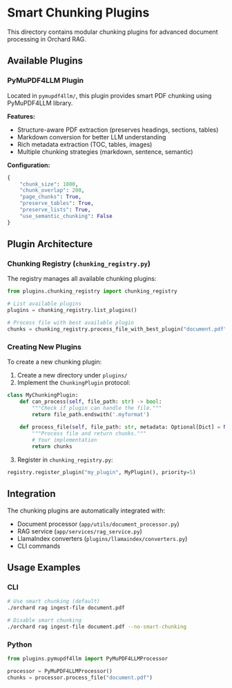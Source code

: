 # Smart Chunking Plugins

This directory contains modular chunking plugins for advanced document processing in Orchard RAG.

## Available Plugins

### PyMuPDF4LLM Plugin

Located in `pymupdf4llm/`, this plugin provides smart PDF chunking using PyMuPDF4LLM library.

**Features:**
- Structure-aware PDF extraction (preserves headings, sections, tables)
- Markdown conversion for better LLM understanding
- Rich metadata extraction (TOC, tables, images)
- Multiple chunking strategies (markdown, sentence, semantic)

**Configuration:**
```python
{
    "chunk_size": 1000,
    "chunk_overlap": 200,
    "page_chunks": True,
    "preserve_tables": True,
    "preserve_lists": True,
    "use_semantic_chunking": False
}
```

## Plugin Architecture

### Chunking Registry (`chunking_registry.py`)

The registry manages all available chunking plugins:

```python
from plugins.chunking_registry import chunking_registry

# List available plugins
plugins = chunking_registry.list_plugins()

# Process file with best available plugin
chunks = chunking_registry.process_file_with_best_plugin("document.pdf")
```

### Creating New Plugins

To create a new chunking plugin:

1. Create a new directory under `plugins/`
2. Implement the `ChunkingPlugin` protocol:

```python
class MyChunkingPlugin:
    def can_process(self, file_path: str) -> bool:
        """Check if plugin can handle the file."""
        return file_path.endswith('.myformat')
    
    def process_file(self, file_path: str, metadata: Optional[Dict] = None) -> List[Dict]:
        """Process file and return chunks."""
        # Your implementation
        return chunks
```

3. Register in `chunking_registry.py`:

```python
registry.register_plugin("my_plugin", MyPlugin(), priority=5)
```

## Integration

The chunking plugins are automatically integrated with:
- Document processor (`app/utils/document_processor.py`)
- RAG service (`app/services/rag_service.py`)
- LlamaIndex converters (`plugins/llamaindex/converters.py`)
- CLI commands

## Usage Examples

### CLI
```bash
# Use smart chunking (default)
./orchard rag ingest-file document.pdf

# Disable smart chunking
./orchard rag ingest-file document.pdf --no-smart-chunking
```

### Python
```python
from plugins.pymupdf4llm import PyMuPDF4LLMProcessor

processor = PyMuPDF4LLMProcessor()
chunks = processor.process_file("document.pdf")
``` 